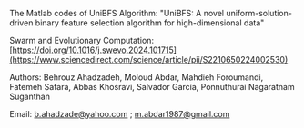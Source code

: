 The Matlab codes of UniBFS Algorithm: 
"UniBFS: A novel uniform-solution-driven binary feature selection algorithm for high-dimensional data"

Swarm and Evolutionary Computation: [https://doi.org/10.1016/j.swevo.2024.101715](https://www.sciencedirect.com/science/article/pii/S2210650224002530)

Authors: Behrouz Ahadzadeh, Moloud Abdar, Mahdieh Foroumandi, Fatemeh Safara, Abbas Khosravi, Salvador García, Ponnuthurai Nagaratnam Suganthan 

Email: b.ahadzade@yahoo.com ; m.abdar1987@gmail.com
